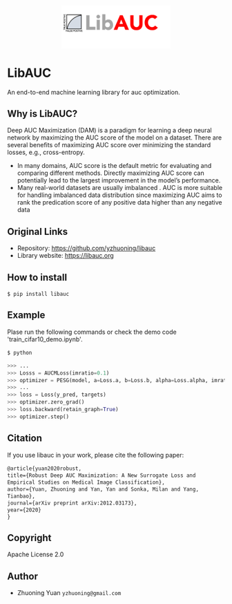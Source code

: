 

<p align="center">
  <img src="libauc.png" width="50%" align="center"/>
</p>

LibAUC
======
An end-to-end machine learning library for auc optimization.


Why is LibAUC?
---------------
Deep AUC Maximization (DAM) is a paradigm for learning a deep neural network by maximizing the AUC score of the model on a dataset. There are several benefits of maximizing AUC score over minimizing the standard losses, e.g., cross-entropy.

- In many domains, AUC score is the default metric for evaluating and comparing different methods. Directly maximizing AUC score can potentially lead to the largest improvement in the model’s performance.
- Many real-world datasets are usually imbalanced . AUC is more suitable for handling imbalanced data distribution since maximizing AUC aims to rank the predication score of any positive data higher than any negative data

Original Links
--------------

-  Repository: https://github.com/yzhuoning/libauc
-  Library website: https://libauc.org


How to install
--------------
```
$ pip install libauc
```

Example
-------
Plase run the following commands or check the demo code 'train_cifar10_demo.ipynb'.

```shell
$ python
```
```python
>>> ...
>>> Losss = AUCMLoss(imratio=0.1)
>>> optimizer = PESG(model, a=Loss.a, b=Loss.b, alpha=Loss.alpha, imratio=0.1, lr=0.1, margin=0.9, gamma=500, weight_decay=1e-5)
>>> ...
>>> loss = Loss(y_pred, targets)
>>> optimizer.zero_grad()
>>> loss.backward(retain_graph=True)
>>> optimizer.step()
```

Citation
---------
If you use libauc in your work, please cite the following paper:
```
@article{yuan2020robust,
title={Robust Deep AUC Maximization: A New Surrogate Loss and Empirical Studies on Medical Image Classification},
author={Yuan, Zhuoning and Yan, Yan and Sonka, Milan and Yang, Tianbao},
journal={arXiv preprint arXiv:2012.03173},
year={2020}
}
```

Copyright
---------
Apache License 2.0

Author
----------

-  Zhuoning Yuan  `yzhuoning@gmail.com`
